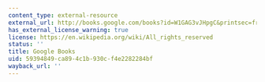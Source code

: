 ```yaml
---
content_type: external-resource
external_url: http://books.google.com/books?id=W1GAG3vJHpgC&printsec=frontcover#v=onepage&q&f=false
has_external_license_warning: true
license: https://en.wikipedia.org/wiki/All_rights_reserved
status: ''
title: Google Books
uid: 59394849-ca89-4c1b-930c-f4e2282284bf
wayback_url: ''
---
```

